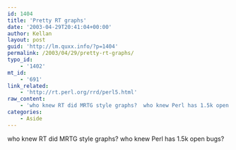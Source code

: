 ```yaml
---
id: 1404
title: 'Pretty RT graphs'
date: '2003-04-29T20:41:04+00:00'
author: Kellan
layout: post
guid: 'http://lm.quxx.info/?p=1404'
permalink: /2003/04/29/pretty-rt-graphs/
typo_id:
    - '1402'
mt_id:
    - '691'
link_related:
    - 'http://rt.perl.org/rrd/perl5.html'
raw_content:
    - 'who knew RT did MRTG style graphs?  who knew Perl has 1.5k open bugs?'
categories:
    - Aside
---
```


who knew RT did MRTG style graphs? who knew Perl has 1.5k open bugs?